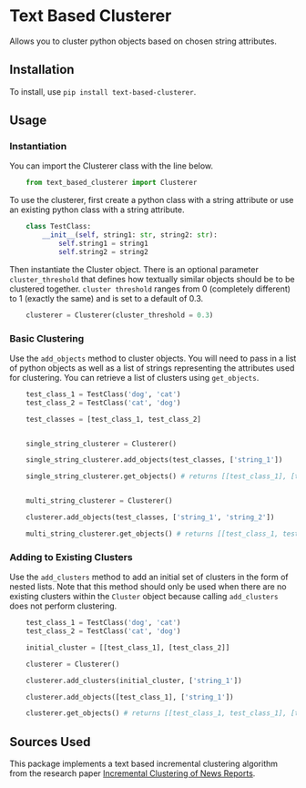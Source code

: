 Text Based Clusterer
======

Allows you to cluster python objects based on chosen string attributes.

## Installation

To install, use `pip install text-based-clusterer`.

## Usage

### Instantiation

You can import the Clusterer class with the line below.
``` python
    from text_based_clusterer import Clusterer
```
To use the clusterer, first create a python class with a string attribute or use an existing python class with a string attribute.
``` python
    class TestClass:
        __init__(self, string1: str, string2: str):
            self.string1 = string1
            self.string2 = string2
```
Then instantiate the Cluster object. There is an optional parameter `cluster_threshold` that defines how textually similar objects should be to be clustered together. `cluster threshold` ranges from 0 (completely different) to 1 (exactly the same) and is set to a default of 0.3.
``` python
    clusterer = Clusterer(cluster_threshold = 0.3)
```

### Basic Clustering

Use the `add_objects` method to cluster objects. You will need to pass in a list of python objects as well as a list of strings representing the attributes used for clustering. You can retrieve a list of clusters using `get_objects`.
``` python
    test_class_1 = TestClass('dog', 'cat')
    test_class_2 = TestClass('cat', 'dog')

    test_classes = [test_class_1, test_class_2]


    single_string_clusterer = Clusterer()

    single_string_clusterer.add_objects(test_classes, ['string_1'])

    single_string_clusterer.get_objects() # returns [[test_class_1], [test_class_2]]


    multi_string_clusterer = Clusterer()

    clusterer.add_objects(test_classes, ['string_1', 'string_2'])

    multi_string_clusterer.get_objects() # returns [[test_class_1, test_class_2]] 
```

### Adding to Existing Clusters

Use the `add_clusters` method to add an initial set of clusters in the form of nested lists. Note that this method should only be used when there are no existing clusters within the `Cluster` object because calling `add_clusters` does not perform clustering.


``` python
    test_class_1 = TestClass('dog', 'cat')
    test_class_2 = TestClass('cat', 'dog')

    initial_cluster = [[test_class_1], [test_class_2]]

    clusterer = Clusterer()

    clusterer.add_clusters(initial_cluster, ['string_1'])

    clusterer.add_objects([test_class_1], ['string_1'])

    clusterer.get_objects() # returns [[test_class_1, test_class_1], [test_class_2]]
```
## Sources Used

This package implements a text based incremental clustering algorithm from the research paper [Incremental Clustering of News Reports](https://www.researchgate.net/publication/258028563_Incremental_Clustering_of_News_Report).
